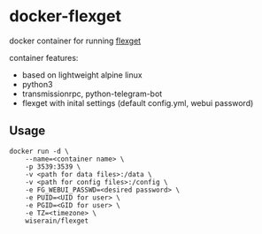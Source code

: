 # docker-flexget

docker container for running [flexget](http://flexget.com/)

container features:

- based on lightweight alpine linux
- python3
- transmissionrpc, python-telegram-bot
- flexget with inital settings (default config.yml, webui password)

## Usage

```
docker run -d \
    --name=<container name> \
    -p 3539:3539 \
    -v <path for data files>:/data \
    -v <path for config files>:/config \
    -e FG_WEBUI_PASSWD=<desired password> \
    -e PUID=<UID for user> \
    -e PGID=<GID for user> \
    -e TZ=<timezone> \
    wiserain/flexget
```

